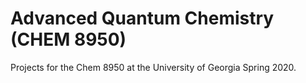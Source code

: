 # Advanced Quantum Chemistry (CHEM 8950)

Projects for the Chem 8950 at the University of Georgia Spring 2020.
